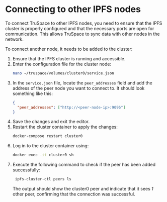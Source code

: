 # Connecting to other IPFS nodes

To connect TruSpace to other IPFS nodes, you need to ensure that the IPFS cluster is properly configured and that the necessary ports are open for communication. This allows TruSpace to sync data with other nodes in the network.

To connect another node, it needs to be added to the cluster:

1. Ensure that the IPFS cluster is running and accessible.
2. Enter the configuration file for the cluster node:
   ```bash
   nano ~/truspace/volumes/cluster0/service.json
   ```
3. In the `service.json` file, locate the `peer_addresses` field and add the address of the peer node you want to connect to. It should look something like this:
   ```json
   {
     "peer_addresses": ["http://<peer-node-ip>:9096"]
   }
   ```
4. Save the changes and exit the editor.
5. Restart the cluster container to apply the changes:
   ```bash
   docker-compose restart cluster0
   ```
6. Log in to the cluster container using:
   ```bash
   docker exec -it cluster0 sh
   ```
7. Execute the following command to check if the peer has been added successfully:
   ```bash
    ipfs-cluster-ctl peers ls
   ```
   The output should show the cluster0 peer and indicate that it sees _1_ other peer, confirming that the connection was successful.

